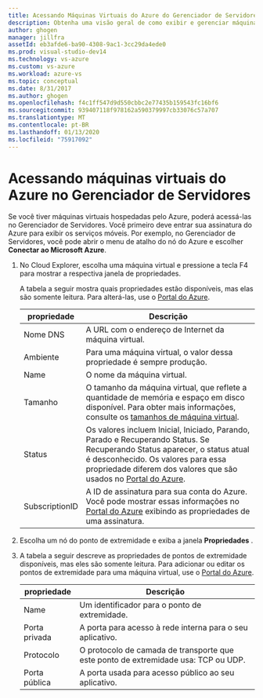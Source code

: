 ```yaml
---
title: Acessando Máquinas Virtuais do Azure do Gerenciador de Servidores | Microsoft Docs
description: Obtenha uma visão geral de como exibir e gerenciar máquinas virtuais (VMs) do Azure no Gerenciador de Servidores no Visual Studio.
author: ghogen
manager: jillfra
assetId: eb3afde6-ba90-4308-9ac1-3cc29da4ede0
ms.prod: visual-studio-dev14
ms.technology: vs-azure
ms.custom: vs-azure
ms.workload: azure-vs
ms.topic: conceptual
ms.date: 8/31/2017
ms.author: ghogen
ms.openlocfilehash: f4c1ff547d9d550cbbc2e77435b159543fc16bf6
ms.sourcegitcommit: 939407118f978162a590379997cb33076c57a707
ms.translationtype: MT
ms.contentlocale: pt-BR
ms.lasthandoff: 01/13/2020
ms.locfileid: "75917092"
---
```

# <a name="accessing-azure-virtual-machines-from-server-explorer"></a>Acessando máquinas virtuais do Azure no Gerenciador de Servidores

Se você tiver máquinas virtuais hospedadas pelo Azure, poderá acessá-las no Gerenciador de Servidores. Você primeiro deve entrar sua assinatura do Azure para exibir os serviços móveis. Por exemplo, no Gerenciador de Servidores, você pode abrir o menu de atalho do nó do Azure e escolher **Conectar ao Microsoft Azure**.

1. No Cloud Explorer, escolha uma máquina virtual e pressione a tecla F4 para mostrar a respectiva janela de propriedades.

    A tabela a seguir mostra quais propriedades estão disponíveis, mas elas são somente leitura. Para alterá-las, use o [Portal do Azure](https://portal.azure.com/).

   | propriedade | Descrição |
   | --- | --- |
   | Nome DNS |A URL com o endereço de Internet da máquina virtual. |
   | Ambiente |Para uma máquina virtual, o valor dessa propriedade é sempre produção. |
   | Name |O nome da máquina virtual. |
   | Tamanho |O tamanho da máquina virtual, que reflete a quantidade de memória e espaço em disco disponível. Para obter mais informações, consulte os [tamanhos de máquina virtual](/azure/cloud-services/cloud-services-sizes-specs). |
   | Status |Os valores incluem Inicial, Iniciado, Parando, Parado e Recuperando Status. Se Recuperando Status aparecer, o status atual é desconhecido. Os valores para essa propriedade diferem dos valores que são usados no [Portal do Azure](https://portal.azure.com/). |
   | SubscriptionID |A ID de assinatura para sua conta do Azure. Você pode mostrar essas informações no [Portal do Azure](https://portal.azure.com/) exibindo as propriedades de uma assinatura. |
2. Escolha um nó do ponto de extremidade e exiba a janela **Propriedades** .
3. A tabela a seguir descreve as propriedades de pontos de extremidade disponíveis, mas eles são somente leitura. Para adicionar ou editar os pontos de extremidade para uma máquina virtual, use o [Portal do Azure](https://portal.azure.com/). 

   | propriedade | Descrição |
   | --- | --- |
   | Name |Um identificador para o ponto de extremidade. |
   | Porta privada |A porta para acesso à rede interna para o seu aplicativo. |
   | Protocolo |O protocolo de camada de transporte que este ponto de extremidade usa: TCP ou UDP. |
   | Porta pública |A porta usada para acesso público ao seu aplicativo. |
